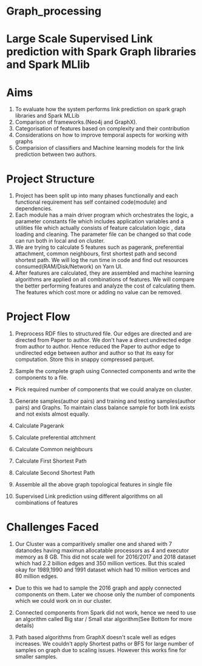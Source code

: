 # Graph_processing
# Large Scale Supervised Link prediction with Spark Graph libraries and Spark MLlib

# Aims

1) To evaluate how the system performs link prediction on spark graph libraries and Spark MLLib
2) Comparison of frameworks.(Neo4j and GraphX).
3) Categorisation of features based on complexity and their contribution
4) Considerations on how to improve temporal aspects for working with graphs
5) Comparision of classifiers and Machine learning models for the link prediction between two authors.

# Project Structure

1) Project has been split up into many phases functionally and each functional requirement has self contained code(module) and dependencies.
2) Each module has a main driver program which orchestrates the logic, a parameter constants file which includes application variables and a utilities file which actually consists of feature calculation logic , data loading and cleaning. The parameter file can be changed so that code can run both in local and on cluster.
3) We are trying to calculate 5 features such as pagerank, preferential attachment, common neighbours, first shortest path and second shortest path. We will log the run time in code and find out resources consumed(RAM/Disk/Network) on Yarn UI.
4) After features are calculated, they are assembled and machine learning algorithms are applied on all combinations of features. We will compare the better performing features and analyze the cost of calculating them. The features which cost more or adding no value can be removed.

# Project Flow

1) Preprocess RDF files to structured file. Our edges are directed and are directed from Paper to author. We don't have a direct undirected edge from author to author. Hence reduced the Paper to author edge to undirected edge between author and author so that its easy for computation. Store this in snappy compressed parquet.

2) Sample the complete graph using Connected components and write the components to a file.
- Pick required number of components that we could analyze on cluster.

3) Generate samples(author pairs) and training and testing samples(author pairs) and Graphs. To maintain class balance sample for both link exists and not exists almost equally.

4) Calculate Pagerank

5) Calculate preferential attchment

6) Calculate Common neighbours

7) Calculate First Shortest Path

8) Calculate Second Shortest Path

9) Assemble all the above graph topological features in single file

10) Supervised Link prediction using different algorithms on all combinations of features

# Challenges Faced

1) Our Cluster was a comparitively smaller one and shared with 7 datanodes having maximun allocatable processors as 4 and executor memory as 8 GB. This did not scale well for 2016/2017 and 2018 dataset which had 2.2 billion edges and 350 million vertices. But this scaled okay for 1989,1990 and 1991 dataset which had 10 million vertices and 80 million edges.

- Due to this we had to sample the 2016 graph and apply connected components on them. Later we choose only the number of components which we could work on in our cluster.

2) Connected components from Spark did not work, hence we need to use an algorithm called Big star / Small star algorithm(See Bottom for more details)

3) Path based algorithms from GraphX doesn't scale well as edges increases. We couldn't apply Shortest paths or BFS for large number of samples on graph due to scaling issues. However this works fine for smaller samples.



